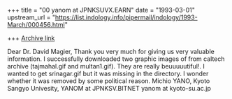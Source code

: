 +++
title = "00 yanom at JPNKSUVX.EARN"
date = "1993-03-01"
upstream_url = "https://list.indology.info/pipermail/indology/1993-March/000456.html"

+++
[Archive link](https://list.indology.info/pipermail/indology/1993-March/000456.html)

Dear Dr. David Magier,
Thank you very much for giving us very valuable information.
I successfully downloaded two graphic images of from caltech
archive (tajmahal.gif and multan1.gif).  They are really
beuuuuutiful!.
I wanted to get srinagar.gif but it was missing in the
directory.  I wonder whether it was removed by some political
reason.
Michio YANO, Kyoto Sangyo Univesity,
YANOM at JPNKSV.BITNET
yanom at kyoto-su.ac.jp






